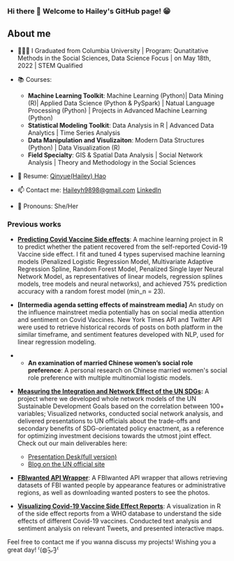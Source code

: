 ### Hi there 👋 Welcome to Hailey's GitHub page! 😁

## About me
- 👩🏻‍🎓 I Graduated from Columbia University | Program: Qunatitative Methods in the Social Sciences, Data Science Focus | on May 18th, 2022 | STEM Qualified
- 📚 Courses:  
  - **Machine Learning Toolkit**: Machine Learning (Python)| Data Mining (R)| Applied Data Science (Python & PySpark) | Natual Language Processing (Python) | Projects in Advanced Machine Learning (Python)       
  - **Statistical Modeling Toolkit**: Data Analysis in R | Advanced Data Analytics | Time Series Analysis        
  - **Data Manipulation and Visulizaiton**: Modern Data Structures (Python) | Data Visualization (R)        
  - **Field Specialty**: GIS & Spatial Data Analysis | Social Network Analysis | Theory and Methodology in the Social Sciences        

- 📝 Resume: [Qinyue(Hailey) Hao](https://github.com/HaileyHao/HaileyHao/blob/main/resume_Qinyue%20Hao%20(DS).pdf)
- 📫 Contact me: [Haileyh9898@gmail.com](Haileyh9898@gmail.com)
              [LinkedIn](https://www.linkedin.com/in/qinyue-hailey-hao-883745174/)
- 🔆 Pronouns: She/Her



### Previous works

- **[Predicting Covid Vaccine Side effects](https://github.com/HaileyHao/Predicting-Covid-Vax-Side-Effects)**: A machine learning project in R to predict whether the patient recovered from the self-reported Covid-19 Vaccine side effect. I fit and tuned 4 types supervised machine learning models (Penalized Logistic Regression Model, Multivariate Adaptive Regression Spline, Random Forest Model, Penalized Single layer Neural Network Model, as representatives of linear models, regression splines models, tree models and neural networks), and achieved 75% prediction accuracy with a random forest model (min_n = 23).

- **[Intermedia agenda setting effects of mainstream media]** An study on the influence mainstreet media potentially has on social media attention and sentiment on Covid Vaccines. New York Times API and Twitter API were used to retrieve historical records of posts on both platform in the similar timeframe, and sentiment features developed with NLP, used for linear regression modeling.

- - **An examination of married Chinese women’s social role preference**: A personal research on Chinese married women's social role preference with multiple multinomial logistic models.

- **[Measuring the Integration and Network Effect of the UN SDGs](https://github.com/HaileyHao/G5055_Practicum_Project2):**  A project where we developed whole network models of the UN Sustainable Development Goals based on the correlation between 100+ variables; Visualized networks, conducted social network analysis, and delivered presentations to UN officials about the trade-offs and secondary benefits of SDG-orientated policy enactment, as a reference for optimizing investment decisions towards the utmost joint effect.
Check out our main deliverables here: 
  - [Presentation Desk(full version)](https://github.com/HaileyHao/G5055_Practicum_Project2/blob/main/G5055%20Project%202%20Deck%20.pdf)  
  - [Blog on the UN official site](https://www.jointsdgfund.org/article/measuring-integration-and-network-effect-sdgs) 
      
- **[FBIwanted API Wrapper](https://github.com/HaileyHao/FBIwanted)**: A FBIwanted API wrapper that allows retrieving datasets of FBI wanted people by appearance features or administrative regions, as well as downloading wanted posters to see the photos.  

- **[Visualizing Covid-19 Vaccine Side Effect Reports](https://github.com/HaileyHao/Group_L_VaccineSideeffect)**: A visualization in R of the side effect reports from a WHO database to understand the side effects of different Covid-19 vaccines. Conducted text analysis and sentiment analysis on relevant Tweets, and presented interactive maps.         
<!-- - **[Predicting Covid-19 Vaccine Side Effect Reports]()**:  -->

<!--     - An NLP project on modern music lyrics, exploring the sentiment of songs of different genres;-->
<!--     - An Machine Learning/Deep Learning Project on predciting customer orders based on their previous purchases.-->

Feel free to contact me if you wanna discuss my projects! Wishing you a great day! ⁽(◍˃̵͈̑ᴗ˂̵͈̑)⁽

